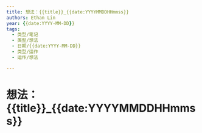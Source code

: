 ```yaml
---
title: 想法：{{title}}_{{date:YYYYMMDDHHmmss}}
authors: Ethan Lin
year: {{date:YYYY-MM-DD}}
tags:
  - 类型/笔记 
  - 类型/想法
  - 日期/{{date:YYYY-MM-DD}} 
  - 类型/运作
  - 运作/想法

---
```


# 想法：{{title}}_{{date:YYYYMMDDHHmmss}}

